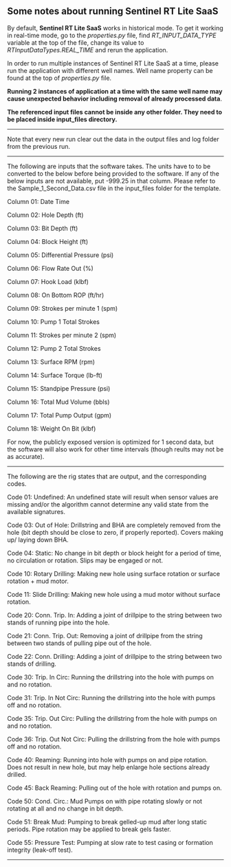## Some notes about running Sentinel RT Lite SaaS

By default, **Sentinel RT Lite SaaS** works in historical mode. To get it working in real-time mode, go to the *properties.py* file,
find *RT_INPUT_DATA_TYPE* variable at the top of the file, change its value to *RTInputDataTypes.REAL_TIME* and rerun the application.

In order to run multiple instances of Sentinel RT Lite SaaS at a time, please run the application with different well names.
Well name property can be found at the top of *properties.py* file.

**Running 2 instances of application at a time with the same well name may cause unexpected behavior including removal of already processed data**.

**The referenced input files cannot be inside any other folder. They need to be placed inside input_files directory.**

*******************************************************************************************************************

Note that every new run clear out the data in the output files and log folder from the previous run.

*******************************************************************************************************************

The following are inputs that the software takes. The units have to to be converted to the below before being provided to the software. If any of the below inputs are not available, put -999.25 in that column. Please refer to the Sample_1_Second_Data.csv file in the input_files folder for the template.

Column 01: Date Time

Column 02: Hole Depth (ft)

Column 03: Bit Depth (ft)

Column 04: Block Height (ft)

Column 05: Differential Pressure (psi)

Column 06: Flow Rate Out (%)

Column 07: Hook Load (klbf)

Column 08: On Bottom ROP (ft/hr)

Column 09: Strokes per minute 1 (spm)

Column 10: Pump 1 Total Strokes

Column 11: Strokes per minute 2 (spm)

Column 12: Pump 2 Total Strokes

Column 13: Surface RPM (rpm)

Column 14: Surface Torque (lb-ft)

Column 15: Standpipe Pressure (psi)

Column 16: Total Mud Volume (bbls)

Column 17: Total Pump Output (gpm)

Column 18: Weight On Bit (klbf)

For now, the publicly exposed version is optimized for 1 second data, but the software will also work for other time intervals (though  reults may not be as accurate). 

*******************************************************************************************************************

The following are the rig states that are output, and the corresponding codes.

Code 01: Undefined: An undefined state will result when sensor values are missing and/or the algorithm cannot determine any valid state from the available signatures.

Code 03: Out of Hole: Drillstring and BHA are completely removed from the hole (bit depth should be close to zero, if properly reported). Covers making up/ laying down BHA.

Code 04: Static: No change in bit depth or block height for a period of time, no circulation or rotation. Slips may be engaged or not.

Code 10: Rotary Drilling: Making new hole using surface rotation or surface rotation + mud motor.

Code 11: Slide Drilling: Making new hole using a mud motor without surface rotation.

Code 20: Conn. Trip. In: Adding a joint of drillpipe to the string between two stands of running pipe into the hole.

Code 21: Conn. Trip. Out: Removing a joint of drillpipe from the string between two stands of pulling pipe out of the hole.

Code 22: Conn. Drilling: Adding a joint of drillpipe to the string between two stands of drilling.

Code 30: Trip. In Circ:	Running the drillstring into the hole with pumps on and no rotation.

Code 31: Trip. In Not Circ:	Running the drillstring into the hole with pumps off and no rotation.

Code 35: Trip. Out Circ:	Pulling the drillstring from the hole with pumps on and no rotation.

Code 36: Trip. Out Not Circ:	Pulling the drillstring from the hole with pumps off and no rotation.

Code 40: Reaming:	Running into hole with pumps on and pipe rotation. Does not result in new hole, but may help enlarge hole sections already drilled.

Code 45: Back Reaming:	Pulling out of the hole with rotation and pumps on.

Code 50: Cond. Circ.: Mud	Pumps on with pipe rotating slowly or not rotating at all and no change in bit depth.

Code 51: Break Mud:	Pumping to break gelled-up mud after long static periods. Pipe rotation may be applied to break gels faster.

Code 55: Pressure Test:	Pumping at slow rate to test casing or formation integrity (leak-off test).

*******************************************************************************************************************